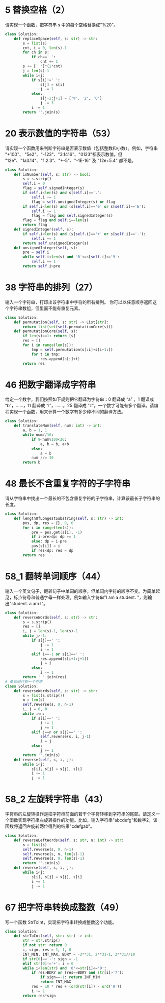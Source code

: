 # 5 替换空格（2）
请实现一个函数，把字符串 s 中的每个空格替换成"%20"。
```python
class Solution:
    def replaceSpace(self, s: str) -> str:
        s = list(s)
        cnt, i = 0, len(s)-1
        for ch in s:
            if ch==' ':
                cnt += 1
        s += [' ']*(2*cnt)
        j = len(s)-1
        while i<j:
            if s[i]!=' ':
                s[j] = s[i]
                j -= 1
            else:
                s[j-2:j+1] = ['%', '2', '0']
                j -= 3
            i -= 1
        return ''.join(s)
```
# 20 表示数值的字符串（53）
请实现一个函数用来判断字符串是否表示数值（包括整数和小数）。例如，字符串 "+100"、 "5e2"、"-123"、"3.1416"、"0123"都表示数值，但 "12e"、"1a3.14"、"1.2.3"、"+-5"、"-1E-16" 及 "12e+5.4" 都不是。
```python
class Solution:
    def isNumber(self, s: str) -> bool:
        s = s.strip()
        self.i = 0
        flag = self.signedInteger(s)
        if self.i<len(s) and s[self.i]=='.':
            self.i += 1
            flag = self.unsignedInteger(s) or flag
        if self.i<len(s) and (s[self.i]=='e' or s[self.i]=='E'):
            self.i += 1
            flag = flag and self.signedInteger(s)
        flag = flag and self.i==len(s)
        return flag
    def signedInteger(self, s):
        if self.i<len(s) and (s[self.i]=='+' or s[self.i]=='-'):
            self.i += 1
        return self.unsignedInteger(s)
    def unsignedInteger(self, s):
        pre = self.i
        while self.i<len(s) and '0'<=s[self.i]<='9':
            self.i += 1
        return self.i>pre
```
# 38 字符串的排列（27）
输入一个字符串，打印出该字符串中字符的所有排列。
你可以以任意顺序返回这个字符串数组，但里面不能有重复元素。
```python
class Solution:
    def permutation(self, s: str) -> List[str]:
        return list(set(self.permutationCore(s)))
    def permutationCore(self, s):
        if len(s)==1: return [s]
        res = []
        for i in range(len(s)):
            tmp = self.permutation(s[:i]+s[i+1:])
            for t in tmp:
                res.append(s[i]+t)
        return res
```
# 46 把数字翻译成字符串
给定一个数字，我们按照如下规则把它翻译为字符串：0 翻译成 “a” ，1 翻译成 “b”，……，11 翻译成 “l”，……，25 翻译成 “z”。一个数字可能有多个翻译。请编程实现一个函数，用来计算一个数字有多少种不同的翻译方法。
```python
class Solution:
    def translateNum(self, num: int) -> int:
        a, b = 1, 1
        while num//10:
            if 9<num%100<26:
                a, b = b, a+b
            else:
                a = b
            num //= 10
        return b
```
# 48 最长不含重复字符的子字符串
请从字符串中找出一个最长的不包含重复字符的子字符串，计算该最长子字符串的长度。
```python
class Solution:
    def lengthOfLongestSubstring(self, s: str) -> int:
        pos, dp, res = {}, 0, 0
        for i in range(len(s)):
            pre = pos.get(s[i], -1)
            if i-pre>dp: dp += 1
            else: dp = i-pre
            pos[s[i]] = i
            if res<dp: res = dp
        return res
```
# 58_1 翻转单词顺序（44）
输入一个英文句子，翻转句子中单词的顺序，但单词内字符的顺序不变。为简单起见，标点符号和普通字母一样处理。例如输入字符串"I am a student. "，则输出"student. a am I"。
```python
class Solution:
    def reverseWords(self, s: str) -> str:
        s = s.strip()
        res = []
        i, j = len(s)-1, len(s)-1
        while j>-1:
            if s[j]==' ':
                j -= 1
                i -= 1
            elif i==-1 or s[i]==' ':
                res.append(s[i+1:j+1])
                j = i
            else:
                i -= 1
        return ' '.join(res)
# 单词间只有一个空格
class Solution:
    def reverseWords(self, s: str) -> str:
        s = list(s.strip())
        n = len(s)
        self.reverse(s, 0, n-1)
        i, j = 0, 0
        while i<n:
            if s[i]==' ':
                i += 1
                j += 1
            elif j==n or s[j]==' ':
                self.reverse(s, i, j-1)
                i = j
            else:
                j += 1
        return ''.join(s)
    def reverse(self, s, i, j):
        while i<j:
            s[i], s[j] = s[j], s[i]
            i += 1
            j -= 1
```
# 58_2 左旋转字符串（43）
字符串的左旋转操作是把字符串前面的若干个字符转移到字符串的尾部。请定义一个函数实现字符串左旋转操作的功能。比如，输入字符串"abcdefg"和数字2，该函数将返回左旋转两位得到的结果"cdefgab"。
```python
class Solution:
    def reverseLeftWords(self, s: str, n: int) -> str:
        s = list(s)
        self.reverse(s, 0, n-1)
        self.reverse(s, n, len(s)-1)
        self.reverse(s, 0, len(s)-1)
        return ''.join(s)
    def reverse(self, s, i, j):
        while i<j:
            s[i], s[j] = s[j], s[i]
            i += 1
            j -= 1
```
# 67 把字符串转换成整数（49）
写一个函数 StrToInt，实现把字符串转换成整数这个功能。
```python
class Solution:
    def strToInt(self, str: str) -> int:
        str = str.strip()
        if not str: return 0
        i, sign, res = 1, 1, 0
        INT_MIN, INT_MAX, BDRY = -2**31, 2**31-1, 2**31//10
        if str[0]=='-': sign = -1
        elif str[0]!='+': i = 0
        while i<len(str) and '0'<=str[i]<='9':
            if res>BDRY or (res==BDRY and str[i]>'7'):
                if sign==-1: return INT_MIN
                return INT_MAX
            res = 10 * res + (ord(str[i]) - ord('0'))
            i += 1
        return res*sign
```